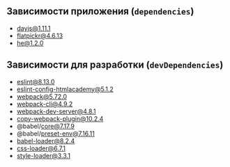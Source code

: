 ## Зависимости приложения (`dependencies`)

- dayjs@1.11.1
- flatpickr@4.6.13
- he@1.2.0

## Зависимости для разработки (`devDependencies`)

- eslint@8.13.0
- eslint-config-htmlacademy@5.1.2
- webpack@5.72.0
- webpack-cli@4.9.2
- webpack-dev-server@4.8.1
- copy-webpack-plugin@10.2.4
- @babel/core@7.17.9
- @babel/preset-env@7.16.11
- babel-loader@8.2.4
- css-loader@6.7.1
- style-loader@3.3.1
